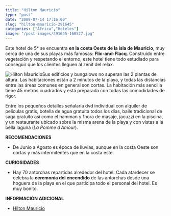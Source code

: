 ```yaml
---
title: "Hilton Mauricio"
type: "post"
date: "2009-07-14 17:16:00"
slug: "hilton-mauricio-291645"
categories: ["África","Hoteles"]
image: "/post-images/291645-160527.jpg"
---
```


Este hotel de 5\* se encuentra **en la costa Oeste de la isla de Mauricio**, muy cerca de una de sus playas más famosas: **Flic-and-Flacq**. Construido entre vegetación y respetando el entorno, este hotel tiene todo estudiado para conseguir que los clientes lleguen al zénit del relax.

![Hilton Mauricio](/post-images/291645-160527.jpg "Hilton Mauricio")Sus edificios y bungalows no superan las 2 plantas de altura. Las habitaciones están a 2 minutos de la playa, y todas las distancias entre las áreas comunes en general son cortas. La habitación más sencilla tiene 45 metros cuadrados y está preparada con todas las comodidades de rigor.

Entre los pequeños detalles señalaría dvd individual con alquiler de películas gratis, botella de agua gratuita todos los días, baile tradicional de saga gratuito así como el hamman y 1hora de masaje, jacuzzi en la piscina, y un restaurante ubicado sobre la misma arena de la playa y con vistas a la bella laguna (*La Pomme d'Amour*).

**RECOMENDACIONES**

- De Junio a Agosto es época de lluvias, aunque en la costa Oeste son cortas y más intermitentes que en la costa este.

**CURIOSIDADES**

- Hay 70 antorchas repartidas alrededor del hotel. Cada atardecer se celebra la **ceremonia del encendido** de las antorchas desde una hoguera de la playa en el que participa todo el personal del hotel. Es muy bonito.

**INFORMACIÓN ADICIONAL**

- [Hilton Mauricio](http://www1.hilton.com/es/hi/hotel/MRUHIHI-Hilton-Mauritius-Resort-Spa/accommodations.do;jsessionid=07E7D9BCFD3FC1FC93F4028FB6DFCBD7.etc74)